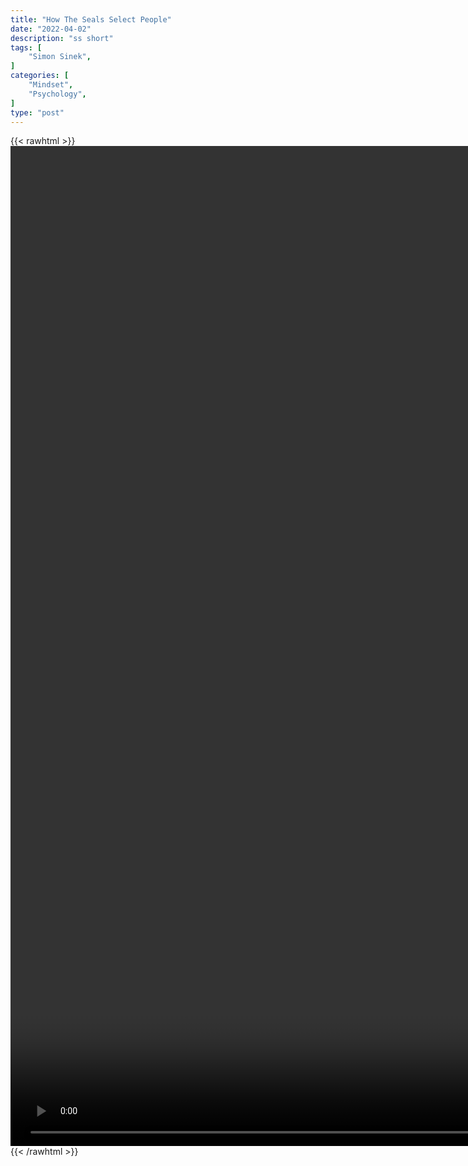 ```yaml
---
title: "How The Seals Select People"
date: "2022-04-02"
description: "ss short"
tags: [
    "Simon Sinek",
]
categories: [
    "Mindset",
    "Psychology",
]
type: "post"
---
```

{{< rawhtml >}}
    <video style="height:40vh;width:auto" overflow="hidden" controls>
        <source src="https://clips.dev00ps.com/Simon_Sinek/Only_these_types_of_people_become_a_SEAL._shorts.mp4" type="video/mp4"> 
    </video>
{{< /rawhtml >}}